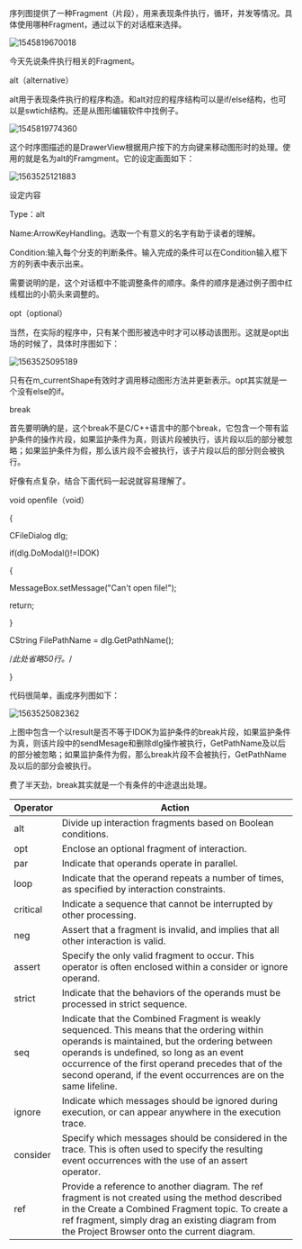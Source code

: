 序列图提供了一种Fragment（片段），用来表现条件执行，循环，并发等情况。具体使用哪种Fragment，通过以下的对话框来选择。

![1545819670018](image\1545819670018.png)



今天先说条件执行相关的Fragment。

alt（alternative）

alt用于表现条件执行的程序构造。和alt对应的程序结构可以是if/else结构，也可以是swtich结构。还是从图形编辑软件中找例子。

![1545819774360](image\1545819774360.png)

这个时序图描述的是DrawerView根据用户按下的方向键来移动图形时的处理。使用的就是名为alt的Framgment。它的设定画面如下：

![1563525121883](../../image/1563525121883.png)

设定内容

Type：alt

Name:ArrowKeyHandling。选取一个有意义的名字有助于读者的理解。

Condition:输入每个分支的判断条件。输入完成的条件可以在Condition输入框下方的列表中表示出来。

需要说明的是，这个对话框中不能调整条件的顺序。条件的顺序是通过例子图中红线框出的小箭头来调整的。

opt（optional）

 

当然，在实际的程序中，只有某个图形被选中时才可以移动该图形。这就是opt出场的时候了，具体时序图如下：

![1563525095189](../../image/1563525095189.png)

只有在m_currentShape有效时才调用移动图形方法并更新表示。opt其实就是一个没有else的if。

 

break

 

首先要明确的是，这个break不是C/C++语言中的那个break，它包含一个带有监护条件的操作片段，如果监护条件为真，则该片段被执行，该片段以后的部分被忽略；如果监护条件为假，那么该片段不会被执行，该子片段以后的部分则会被执行。

好像有点复杂，结合下面代码一起说就容易理解了。

void openfile（void）

{

CFileDialog dlg;

if(dlg.DoModal()!=IDOK)

{

MessageBox.setMessage("Can't open file!");

return;

}

CString FilePathName = dlg.GetPathName();

/*此处省略50行。*/

}

代码很简单，画成序列图如下：

![1563525082362](../../image/1563525082362.png)

上图中包含一个以result是否不等于IDOK为监护条件的break片段，如果监护条件为真，则该片段中的sendMesage和删除dlg操作被执行，GetPathName及以后的部分被忽略；如果监护条件为假，那么break片段不会被执行，GetPathName及以后的部分会被执行。

费了半天劲，break其实就是一个有条件的中途退出处理。



| Operator | Action                                                       |
| -------- | ------------------------------------------------------------ |
| alt      | Divide up interaction fragments based on Boolean conditions. |
| opt      | Enclose an optional fragment of interaction.                 |
| par      | Indicate that operands operate in parallel.                  |
| loop     | Indicate that the operand repeats a number of times, as specified by interaction constraints. |
| critical | Indicate a sequence that cannot be interrupted by other processing. |
| neg      | Assert that a fragment is invalid, and implies that all other interaction is valid. |
| assert   | Specify the only valid fragment to occur. This operator is often enclosed within a consider or ignore operand. |
| strict   | Indicate that the behaviors of the operands must be processed in strict sequence. |
| seq      | Indicate that the Combined Fragment is weakly sequenced. This means that the ordering within operands is maintained, but the ordering between operands is undefined, so long as an event occurrence of the first operand precedes that of the second operand, if the event occurrences are on the same lifeline. |
| ignore   | Indicate which messages should be ignored during execution, or can appear anywhere in the execution trace. |
| consider | Specify which messages should be considered in the trace. This is often used to specify the resulting event occurrences with the use of an assert operator. |
| ref      | Provide a reference to another diagram.  			The ref fragment is not created using the method described in the Create a Combined Fragment topic. To create a ref fragment, simply drag an existing diagram from the Project Browser onto the current diagram. |